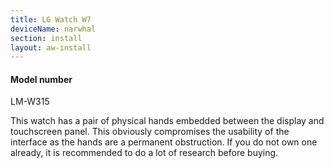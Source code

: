 ```yaml
---
title: LG Watch W7
deviceName: narwhal
section: install
layout: aw-install
---
```

<div class="callout callout-info">
    <h4>Model number</h4>
    <p>LM-W315</p>
</div>

<div class="callout callout-warning">
    <p>This watch has a pair of physical hands embedded between the display and touchscreen panel. This obviously compromises the usability of the interface as the hands are a permanent obstruction. If you do not own one already, it is recommended to do a lot of research before buying.</p>
</div>
